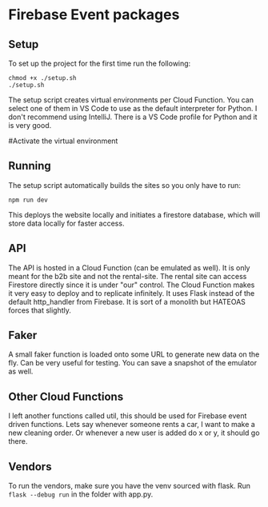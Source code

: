 # Firebase Event packages
## Setup
To set up the project for the first time run the following:
```
chmod +x ./setup.sh
./setup.sh
```
The setup script creates virtual environments per Cloud Function. You can select one of them in VS Code to use as the default interpreter for Python. I don't recommend using IntelliJ. There is a VS Code profile for Python and it is very good.

#Activate the virtual environment

## Running
The setup script automatically builds the sites so you only have to run:
```
npm run dev
```
This deploys the website locally and initiates a firestore database, which will store data locally for faster access.


## API
The API is hosted in a Cloud Function (can be emulated as well). It is only meant for the b2b site and not the rental-site. The rental site can access Firestore directly 
since it is under "our" control. The Cloud Function makes it very easy to deploy and to replicate infinitely. It uses Flask instead of the default http_handler from 
Firebase. It is sort of a monolith but HATEOAS forces that slightly.

## Faker
A small faker function is loaded onto some URL to generate new data on the fly. Can be very useful for testing. You can save a snapshot of the emulator as well.

## Other Cloud Functions
I left another functions called util, this should be used for Firebase event driven functions. Lets say whenever someone rents a car, I want to make a new cleaning order.
Or whenever a new user is added do x or y, it should go there.

## Vendors
To run the vendors, make sure you have the venv sourced with flask. Run `flask --debug run` in the folder with app.py.
